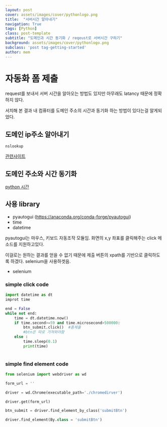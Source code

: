 ```yaml
---
layout: post
cover: assets/images/cover/pythonlogo.png 
title:  "서버시간 알아내기"
navigation: True
tags: [Python]
class: post-template
subtitle: "도메인과 시간 동기화 / reqeust로 서버시간 구하기"
background: assets/images/cover/pythonlogo.png 
subclass: 'post tag-getting-started'
author: mem
---
```


# 자동화 폼 제출

request를 보내서 서버 시간을 알아오는 방법도 있지만 아무래도 latancy 때문에 정확하지 않다.

서치해 본 결과 내 컴퓨터를 도메인 주소의 시간과 동기화 하는 방법이 있다는걸 알게되었다.

## 도메인 ip주소 알아내기

`nslookup`

[관련사이트](https://m.blog.naver.com/PostView.nhn?blogId=ltehoc&logNo=220840545215&proxyReferer=https%3A%2F%2Fwww.google.com%2F)

## 도메인 주소와 시간 동기화
[python 시간](https://medium.com/@whj2013123218/%EC%88%98%EA%B0%95-%EC%8B%A0%EC%B2%AD-%EB%B0%8F-%ED%8B%B0%EC%BC%80%ED%8C%85-%EC%84%B1%EA%B3%B5%EC%9D%84-%EC%9C%84%ED%95%9C-tip-%EB%B0%8F-python-%ED%94%84%EB%A1%9C%EA%B7%B8%EB%9E%A8-facc9107abc7)

## 사용 library
- pyautogui (https://anaconda.org/conda-forge/pyautogui)
- time
- datetime

pyautogui는 마우스, 키보드 자동조작 모듈임. 화면의 x,y 좌표를 클릭해주는 click 메소드를 지원하고있다.

이걸로는 원하는 결과를 얻을 수 없기 때문에 제출 버튼의 xpath를 기반으로 클릭하도록 하겠다. selenium을 사용하겟음.

- selenium

### simple click code

```python
import datetime as dt
improt time

end = False
while not end:
    time = dt.datetime.now()
    if time.second>=59 and time.microsecond>500000:
        btn_submit.click()  #폼제출
        #btn은 따로 가져와야함
    else :
        time.sleep(0.1)
        print(time)
        
```

### simple find element code

``` python
from selenium import webdriver as wd

form_url = ''

driver = wd.Chrome(executable_path='./chromedirver')

driver.get(form_url)

btn_submit = driver.find_element_by_class('submitBtn')

driver.find_element(By.class = 'submitBtn')

```